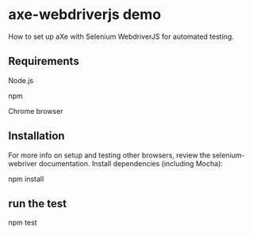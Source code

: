 # axe-webdriverjs demo

How to set up aXe with Selenium WebdriverJS for automated testing.

## Requirements

Node.js

npm

Chrome browser

## Installation

For more info on setup and testing other browsers, review the selenium-webriver documentation.
Install dependencies (including Mocha):

npm install

## run the test

npm test
